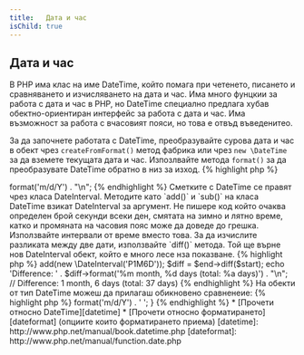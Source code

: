 ```yaml
---
title:   Дата и час
isChild: true
---
```


## Дата и час

В PHP има клас на име DateTime, който помага при четенето, писането и сравняването и изчисляването на дата и час.
Има много фунцкии за работа с дата и час в PHP, но DateTime специално предлага хубав обектно-ориентиран интерфейс за
работа с дата и час. Има възможност за работа с вчасовият пояси, но това е отвъд въведенитео.

За да започнете работата с DateTime, преобразувайте сурова дата и час в обект чрез `createFromFormat()` метод фабрика
или чрез `new \DateTime` за да вземете текущата дата и час. Изпозлвайте метода `format()` за да преобразувате DateTime обратно в низ за изход.
{% highlight php %}
<?php
$raw = '22. 11. 1968';
$start = \DateTime::createFromFormat('d. m. Y', $raw);

echo 'Start date: ' . $start->format('m/d/Y') . "\n";
{% endhighlight %}

Сметките с DateTime се правят чрез класа DateInterval. Методите като `add()` и `sub()` на класа DateTime взикат DateInterval
за аргумент. Не пишере код който очаква определен брой секунди всеки ден, смятата на зимно и лятно време, катко и промяната
на часовия пояс може да доведе до грешка. Използвайте интервали от време вместо това. За да изчислите разликата между две дати,
използвайте `diff()` метода. Той ще върне нов DateInterval обект, който е много лесе нза показване.
{% highlight php %}
<?php
// create a copy of $start and add one month and 6 days
$end = clone $start;
$end->add(new \DateInterval('P1M6D'));

$diff = $end->diff($start);
echo 'Difference: ' . $diff->format('%m month, %d days (total: %a days)') . "\n";
// Difference: 1 month, 6 days (total: 37 days)
{% endhighlight %}

На обекти от тип DateTime можеш да прилагаш обикновено сравненеие:
{% highlight php %}
<?php
if ($start < $end) {
    echo "Start is before end!\n";
}
{% endhighlight %}

Един последен пример ще демонстрира класа DatePeriod. Той се използва за обхождане на повтарящи се събития.
Може да приеме два DateTime обекта, т.е. начало и край и интервал интервал, и ще върне всички обекти по средата.
{% highlight php %}
<?php
// output all thursdays between $start and $end
$periodInterval = \DateInterval::createFromDateString('first thursday');
$periodIterator = new \DatePeriod($start, $periodInterval, $end, \DatePeriod::EXCLUDE_START_DATE);
foreach ($periodIterator as $date) {
    // output each date in the period
    echo $date->format('m/d/Y') . ' ';
}
{% endhighlight %}

* [Прочети относно DateTime][datetime]
* [Прочети относно форматирането][dateformat] (опциите които форматирането приема)

[datetime]: http://www.php.net/manual/book.datetime.php
[dateformat]: http://www.php.net/manual/function.date.php
